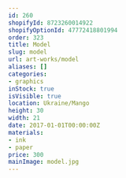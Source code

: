 ```yaml
---
id: 260
shopifyId: 8723260014922
shopifyOptionId: 47772418801994
order: 323
title: Model
slug: model
url: art-works/model
aliases: []
categories:
- graphics
inStock: true
isVisible: true
location: Ukraine/Mango
height: 30
width: 21
date: 2017-01-01T00:00:00Z
materials:
- ink
- paper
price: 300
mainImage: model.jpg
---
```

